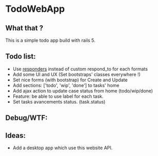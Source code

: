 # TodoWebApp

## What that ?

This is a simple todo app build with rails 5.

## Todo list:
  * Use [responders](https://github.com/plataformatec/responders) instead of custom respond_to for each formats
  * Add some UI and UX (Set bootstraps' classes everywhere !)
  * Set nice forms (with bootstrap) for Create and Update
  * Add sections: ['todo', 'wip', 'done'] to tasks' home
  * Add ajax action to update case status from home (todo/wip/done)
  * Feature: be able to use label for each task.
  * Set tasks avancements status. (task.status)


## Debug/WTF:

## Ideas:
  * Add a desktop app which use this website API.
